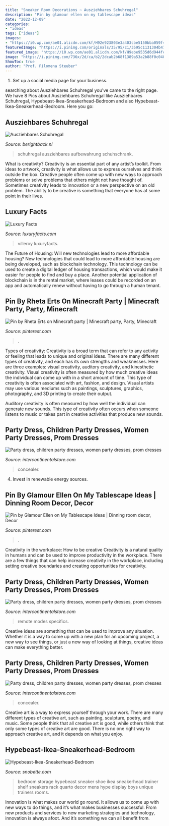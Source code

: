 ```yaml
---
title: "Sneaker Room Decorations ~ Ausziehbares Schuhregal"
description: "Pin by glamour ellen on my tablescape ideas"
date: "2022-12-09"
categories:
- "ideas"
tags: ["ideas"]
images:
- "https://i0.wp.com/ae01.alicdn.com/kf/H92e923803e3a403cbe5150bba059f4bc2.jpg?w=1200"
featuredImage: "https://i.pinimg.com/originals/35/95/c1/3595c1131304b47d5214ede62448e10d.jpg"
featured_image: "https://i0.wp.com/ae01.alicdn.com/kf/H9ebe9535d6d944fc8182e45f7fc899414.jpg?w=1200"
image: "https://i.pinimg.com/736x/2d/ca/b2/2dcab2b68f1389a53a2b88f0c040c03e.jpg"
ShowToc: true
author: "Prof. Filomena Steuber"
---
```



1. Set up a social media page for your business.

	

		
searching about Ausziehbares Schuhregal you've came to the right page. We have 8 Pics about Ausziehbares Schuhregal like Ausziehbares Schuhregal, Hypebeast-Ikea-Sneakerhead-Bedroom and also Hypebeast-Ikea-Sneakerhead-Bedroom. Here you go:
		
    
## Ausziehbares Schuhregal

<img loading=lazy src="https://i.pinimg.com/originals/35/95/c1/3595c1131304b47d5214ede62448e10d.jpg" onerror="this.onerror=null;this.src='https://tse2.mm.bing.net/th?id=OIP.B9LML7pedTPF8lpo2wUyBwHaJQ&amp;pid=15.1';" alt="Ausziehbares Schuhregal">

_Source: berightback.nl_

>schuhregal ausziehbares aufbewahrung schuhschrank. 

	

What is creativity?
Creativity is an essential part of any artist’s toolkit. From ideas to artwork, creativity is what allows us to express ourselves and think outside the box. Creative people often come up with new ways to approach problems or solve problems that others might not have thought of. Sometimes creativity leads to innovation or a new perspective on an old problem. The ability to be creative is something that everyone has at some point in their lives.

    
## Luxury Facts

<img loading=lazy src="http://www.luxuryfacts.com/app/webroot/img/images/villeroy-boch-christmas-collection-4.jpg" onerror="this.onerror=null;this.src='https://tse3.mm.bing.net/th?id=OIP.3fE52gcGkeFw5U9BU3AtswHaHi&amp;pid=15.1';" alt="Luxury Facts">

_Source: luxuryfacts.com_

>villeroy luxuryfacts. 

	

The Future of Housing: Will new technologies lead to more affordable housing?
New technologies that could lead to more affordable housing are being developed, such as blockchain technology. This technology can be used to create a digital ledger of housing transactions, which would make it easier for people to find and buy a place. Another potential application of blockchain is in the rental market, where leases could be recorded on an app and automatically renew without having to go through a human tenant.

    
## Pin By Rheta Erts On Minecraft Party | Minecraft Party, Party, Minecraft

<img loading=lazy src="https://i.pinimg.com/originals/af/25/f0/af25f0c417e34a6470d9908d57e3db95.jpg" onerror="this.onerror=null;this.src='https://tse1.mm.bing.net/th?id=OIP.zjNKbL5bXU-an9miptNFZgHaJ4&amp;pid=15.1';" alt="Pin by Rheta Erts on Minecraft party | Minecraft party, Party, Minecraft">

_Source: pinterest.com_

>. 

	

Types of creativity:
Creativity is a broad term that can refer to any activity or feeling that leads to unique and original ideas. There are many different types of creativity, and each has its own strengths and weaknesses. Here are three examples: visual creativity, auditory creativity, and kinesthetic creativity.
Visual creativity is often measured by how much creative ideas the individual can come up with in a short amount of time. This type of creativity is often associated with art, fashion, and design. Visual artists may use various mediums such as paintings, sculptures, graphics, photography, and 3D printing to create their output.

Auditory creativity is often measured by how well the individual can generate new sounds. This type of creativity often occurs when someone listens to music or takes part in creative activities that produce new sounds.

    
## Party Dress, Children Party Dresses, Women Party Dresses, Prom Dresses

<img loading=lazy src="https://i0.wp.com/ae01.alicdn.com/kf/H9ebe9535d6d944fc8182e45f7fc899414.jpg?w=1200" onerror="this.onerror=null;this.src='https://tse1.mm.bing.net/th?id=OIP.m_Wg30NH4uSTsoaUKwX3vAHaHa&amp;pid=15.1';" alt="Party dress, children party dresses, women party dresses, prom dresses">

_Source: intercontinentalstore.com_

>concealer. 

	

4. Invest in renewable energy sources. 

    
## Pin By Glamour Ellen On My Tablescape Ideas | Dinning Room Decor, Decor

<img loading=lazy src="https://i.pinimg.com/736x/2d/ca/b2/2dcab2b68f1389a53a2b88f0c040c03e.jpg" onerror="this.onerror=null;this.src='https://tse4.mm.bing.net/th?id=OIP.JjhivR0TQYI_VU2jKmHGTAHaJ4&amp;pid=15.1';" alt="Pin by Glamour Ellen on My Tablescape Ideas | Dinning room decor, Decor">

_Source: pinterest.com_

>. 

	

Creativity in the workplace: How to be creative
Creativity is a natural quality in humans and can be used to improve productivity in the workplace. There are a few things that can help increase creativity in the workplace, including setting creative boundaries and creating opportunities for creativity.

    
## Party Dress, Children Party Dresses, Women Party Dresses, Prom Dresses

<img loading=lazy src="https://ae01.alicdn.com/kf/He49f3f88118b42df99c3104c92291f78k.jpg" onerror="this.onerror=null;this.src='https://tse4.mm.bing.net/th?id=OIP.lnw_gaO9_mZBU5oqT7LtVAHaHa&amp;pid=15.1';" alt="Party dress, children party dresses, women party dresses, prom dresses">

_Source: intercontinentalstore.com_

>remote modes specifics. 

	

Creative ideas are something that can be used to improve any situation. Whether it is a way to come up with a new plan for an upcoming project, a new way to see things, or just a new way of looking at things, creative ideas can make everything better.

    
## Party Dress, Children Party Dresses, Women Party Dresses, Prom Dresses

<img loading=lazy src="https://i0.wp.com/ae01.alicdn.com/kf/H92e923803e3a403cbe5150bba059f4bc2.jpg?w=1200" onerror="this.onerror=null;this.src='https://tse2.mm.bing.net/th?id=OIP.IfSziMcHGvHgegccZ6WnUwHaHa&amp;pid=15.1';" alt="Party dress, children party dresses, women party dresses, prom dresses">

_Source: intercontinentalstore.com_

>concealer. 

	

Creative art is a way to express yourself through your work. There are many different types of creative art, such as painting, sculpture, poetry, and music. Some people think that all creative art is good, while others think that only some types of creative art are good. There is no one right way to approach creative art, and it depends on what you enjoy.

    
## Hypebeast-Ikea-Sneakerhead-Bedroom

<img loading=lazy src="https://snobette.com/wp-content/uploads/2016/07/HypeBedroom.jpg" onerror="this.onerror=null;this.src='https://tse1.mm.bing.net/th?id=OIP.Qozz_fwsRnsGNvy3I1EW3gHaEI&amp;pid=15.1';" alt="Hypebeast-Ikea-Sneakerhead-Bedroom">

_Source: snobette.com_

>bedroom storage hypebeast sneaker shoe ikea sneakerhead trainer shelf sneakers rack quarto decor mens hype display boys unique trainers rooms. 

	

Innovation is what makes our world go round. It allows us to come up with new ways to do things, and it’s what makes businesses successful. From new products and services to new marketing strategies and technology, innovation is always afoot. And it’s something we can all benefit from.

